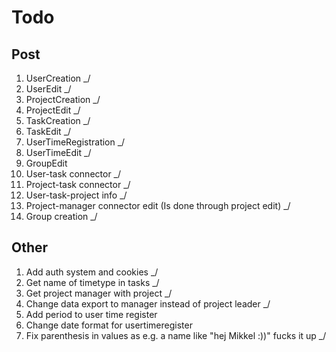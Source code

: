 # Todo
## Post
1. UserCreation _/
2. UserEdit _/
3. ProjectCreation _/
4. ProjectEdit _/ 
5. TaskCreation _/
6. TaskEdit _/
7. UserTimeRegistration _/
8. UserTimeEdit _/
9. GroupEdit 
10. User-task connector _/
11. Project-task connector _/
12. User-task-project info _/
13. Project-manager connector edit (Is done through project edit) _/
14. Group creation _/

## Other
1. Add auth system and cookies _/
2. Get name of timetype in tasks _/
3. Get project manager with project _/
4. Change data export to manager instead of project leader _/
5. Add period to user time register
6. Change date format for usertimeregister
7. Fix parenthesis in values as e.g. a name like "hej Mikkel :))" fucks it up _/